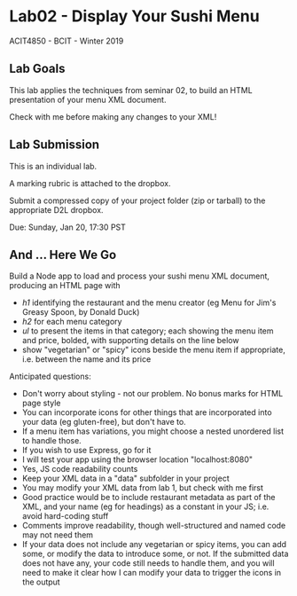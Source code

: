 # Lab02 - Display Your Sushi Menu
ACIT4850 - BCIT - Winter 2019

## Lab Goals

This lab applies the techniques from seminar 02, to build an HTML presentation
of your menu XML document.

Check with me before making any changes to your XML!

## Lab Submission

This is an individual lab.

A marking rubric is attached to the dropbox.

Submit a compressed copy of your project folder (zip or tarball) to the appropriate D2L dropbox.

Due: Sunday, Jan 20, 17:30 PST

## And ... Here We Go

Build a Node app to load and process your sushi menu XML document,
producing an HTML page with

- *h1* identifying the restaurant and the menu creator (eg Menu for Jim's Greasy Spoon, by Donald Duck)
- *h2* for each menu category
- *ul* to present the items in that category; each showing the menu item and price, bolded,
    with supporting details on the line below
- show "vegetarian" or "spicy" icons beside the menu item if appropriate, i.e. between the name and its price

Anticipated questions:

- Don't worry about styling - not our problem. No bonus marks for HTML page style
- You can incorporate icons for other things that are incorporated into your data (eg gluten-free),
    but don't have to.
- If a menu item has variations, you might choose a nested unordered list to handle those.
- If you wish to use Express, go for it
- I will test your app using the browser location "localhost:8080"
- Yes, JS code readability counts
- Keep your XML data in a "data" subfolder in your project
- You may modify your XML data from lab 1, but check with me first
- Good practice would be to include restaurant metadata as part of the XML,
    and your name (eg for headings) as a constant in your JS; i.e. avoid
    hard-coding stuff
- Comments improve readability, though well-structured and named code may not need them
- If your data does not include any vegetarian or spicy items, you can add some, or
    modify the data to introduce some, or not. If the submitted data does not have any,
    your code still needs to handle them, and you will need to make it clear how I
    can modify your data to trigger the icons in the output
